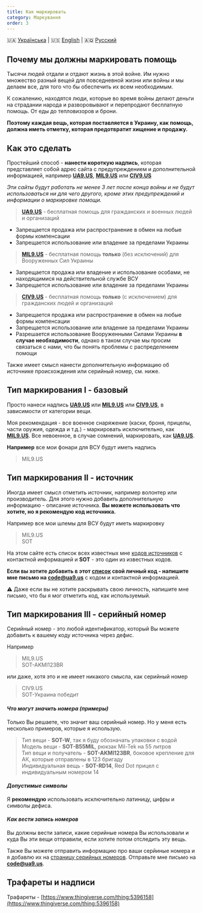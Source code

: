 ```yaml
---
title: Как маркировать
category: Маркування
order: 3
---
```


🇺🇦 [Українська](/mark/mark)  \|  🇺🇸 [English](/mark/mark_en)  \|  🇦🇶 [Русский](/mark/mark_ru)

## Почему мы должны маркировать помощь

Тысячи людей отдали и отдают жизнь в этой войне. Им нужно множество разный вещей для повседневной жизни или войны и мы делаем все, для того что бы обеспечить их всем необходимым.

К сожалению, находятся люди, которые во время войны делают деньги на страдании народа и разворовывают и перепродают бесплатную помощь. От еды до тепловизоров и брони.

**Поэтому каждая вещь, которая поставляется в Украину, как помощь, должна иметь отметку, которая предотвратит хищение и продажу.**

## Как это сделать

Простейший способ - **нанести короткую надпись**, которая представляет собой адрес сайта с предупреждением и дополнительной информацией, например **[UA9.US](/alert/generic)**, **[MIL9.US](/alert/military)** или **[CIV9.US](/alert/civil)**   

_Эти сайты будут работать не менее 3 лет после конца войны и не будут использоваться ни для чего другого, кроме этих предупреждений и информации о маркировке помощи._

> **[UA9.US](/alert/generic)** - бесплатная помощь для гражданских и военных людей и организаций
- Запрещается продажа или распространение в обмен на любые формы компенсации
- Запрещается использование или владение за пределами Украины

> **[MIL9.US](/alert/military)** - бесплатная помощь **только** (без исключений) для Вооруженных Сил Украины  
- Запрещается продажа или владение и использование особами, не находящимися на действительной службе ВСУ
- Запрещается использование или владение за пределами Украины


> **[CIV9.US](/alert/civil)** - бесплатная помощь **только** (с исключением) для гражданских людей и организаций
- Запрещается продажа или распространение в обмен на любые формы компенсации
- Запрещается использование или владение за пределами Украины
- Разрешается использование Вооруженными Силами Украины **в случае необходимости**, однако в таком случае мы просим связаться с нами, что бы понять проблемы с распределением помощи

Также имеет смысл нанести дополнительную информацию об источнике происхождения или серийный номер, см. ниже.

## Тип маркирования I - базовый

Просто нанеси надпись **[UA9.US](/alert/generic)** или **[MIL9.US](/alert/military)** или **[CIV9.US](/alert/civil)**, в зависимости от категории вещи.

Моя рекомендация - все военное снаряжение (каски, броня, прицелы, части оружия, одежда и т.д.) - маркировать исключительно, как **[MIL9.US](/alert/military)**. Все невоенное, в случае сомнений, маркировать, как **[UA9.US](/alert/generic)**.

**Например** все мои фонари для ВСУ будут иметь надпись 
> MIL9.US

## Тип маркирования II - источник

Иногда имеет смысл отметить источник, например волонтер или производитель. Для этого нужно добавить дополнительную информацию - описание источника. **Вы можете использовать что хотите, но я рекомендую код источника.**

Например все мои шлемы для ВСУ будут иметь маркировку
>MIL9.US  
>SOT


На этом сайте есть список всех известных мне [кодов источников](/mark/sources) с контактной информацией и **SOT** - это один из известных кодов.

**Если вы хотите добавить в этот [список](/mark/sources) свой личный код - напишите мне письмо на [code@ua9.us](mailto:code@ua9.us)** с кодом и контактной информацией.

⚠️ Даже если вы не хотите раскрывать свою личность, напишите мне письмо, что бы я мог отметить код, как используемый.

## Тип маркирования III - серийный номер

Серийный номер - это любой идентификатор, который Вы можете добавить к вашему коду источника через дефис. 

Например
> MIL9.US  
> SOT-AKMI123BR

или даже, хотя это и не имеет никакого смысла, как серийный номер
> CIV9.US  
> SOT-Украина победит  
  
#### _Что могут значить номера (примеры)_

Только Вы решаете, что значит ваш серийный номер. Но у меня есть несколько примеров, которые я использую.

> Тип вещи - **SOT-W**, так я буду обозначать упаковки с водой  
> Модель вещи - **SOT-B55MIL**, рюкзак Mil-Tek на 55 литров  
> Тип вещи и получатель - **SOT-AKMI123BR**, боковое крепление для АК, которые отправлены в 123 бригаду  
> Индивидуальная вещь - **SOT-RD14**, Red Dot прицел с индивидуальным номером 14
  
#### _Допустимые символы_

Я **рекомендую** использовать исключительно латиницу, цифры и символы дефиса.
  
#### _Как вести запись номеров_

Вы должны вести записи, какие серийные номера Вы использовали и куда Вы эти вещи отправили, если хотите потом отследить эту вещь.

Также Вы можете отправить информацию про ваши серйиные номера и я добавлю их на [страницу серийных номеров](/mark/serials). Отправьте мне письмо на **[code@ua9.us](mailto:code@ua9.us)**.


## Трафареты и надписи

Трафареты - [https://www.thingiverse.com/thing:5396158](https://www.thingiverse.com/thing:5396158)

